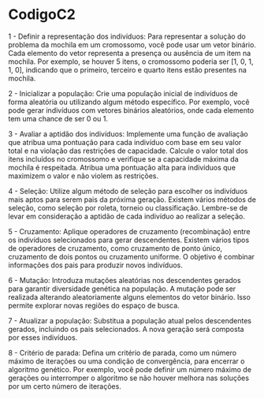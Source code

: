 # CodigoC2
1 - Definir a representação dos indivíduos:
Para representar a solução do problema da mochila em um cromossomo, você pode usar um vetor binário. Cada elemento do vetor representa a presença ou ausência de um item na mochila. Por exemplo, se houver 5 itens, o cromossomo poderia ser [1, 0, 1, 1, 0], indicando que o primeiro, terceiro e quarto itens estão presentes na mochila.

2 - Inicializar a população:
Crie uma população inicial de indivíduos de forma aleatória ou utilizando algum método específico. Por exemplo, você pode gerar indivíduos com vetores binários aleatórios, onde cada elemento tem uma chance de ser 0 ou 1.

3 - Avaliar a aptidão dos indivíduos:
Implemente uma função de avaliação que atribua uma pontuação para cada indivíduo com base em seu valor total e na violação das restrições de capacidade. Calcule o valor total dos itens incluídos no cromossomo e verifique se a capacidade máxima da mochila é respeitada. Atribua uma pontuação alta para indivíduos que maximizem o valor e não violem as restrições.

4 - Seleção:
Utilize algum método de seleção para escolher os indivíduos mais aptos para serem pais da próxima geração. Existem vários métodos de seleção, como seleção por roleta, torneio ou classificação. Lembre-se de levar em consideração a aptidão de cada indivíduo ao realizar a seleção.

5 - Cruzamento:
Aplique operadores de cruzamento (recombinação) entre os indivíduos selecionados para gerar descendentes. Existem vários tipos de operadores de cruzamento, como cruzamento de ponto único, cruzamento de dois pontos ou cruzamento uniforme. O objetivo é combinar informações dos pais para produzir novos indivíduos.

6 - Mutação:
Introduza mutações aleatórias nos descendentes gerados para garantir diversidade genética na população. A mutação pode ser realizada alterando aleatoriamente alguns elementos do vetor binário. Isso permite explorar novas regiões do espaço de busca.

7 - Atualizar a população:
Substitua a população atual pelos descendentes gerados, incluindo os pais selecionados. A nova geração será composta por esses indivíduos.

8 - Critério de parada:
Defina um critério de parada, como um número máximo de iterações ou uma condição de convergência, para encerrar o algoritmo genético. Por exemplo, você pode definir um número máximo de gerações ou interromper o algoritmo se não houver melhora nas soluções por um certo número de iterações.

